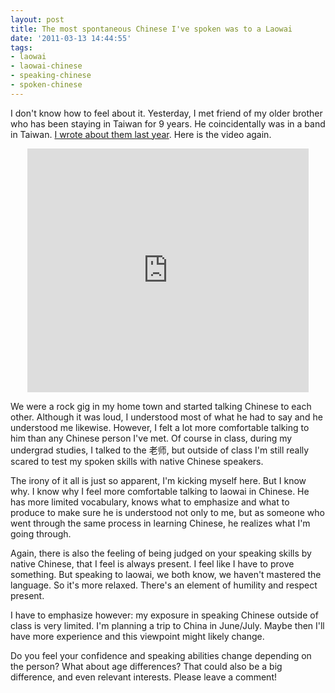 ```yaml
---
layout: post
title: The most spontaneous Chinese I've spoken was to a Laowai
date: '2011-03-13 14:44:55'
tags:
- laowai
- laowai-chinese
- speaking-chinese
- spoken-chinese
---
```


I don't know how to feel about it. Yesterday, I met friend of my older brother who has been staying in Taiwan for 9 years. He coincidentally was in a band in Taiwan. <a href="http://confusedlaowai.com/2010/07/laowai-chinese-music/">I wrote about them last year</a>. Here is the video again.

<div align="center"><p><iframe title="YouTube video player" width="450" height="390" src="http://www.youtube.com/embed/XSL8JjcGVn0" frameborder="0" allowfullscreen></iframe></p></div>

We were a rock gig in my home town and started talking Chinese to each other. Although it was loud, I understood most of what he had to say and he understood me likewise. However, I felt a lot more comfortable talking to him than any Chinese person I've met. Of course in class, during my undergrad studies, I talked to the 老师, but outside of class I'm still really scared to test my spoken skills with native Chinese speakers.

The irony of it all is just so apparent, I'm kicking myself here. But I know why. I know why I feel more comfortable talking to laowai in Chinese. He has more limited vocabulary, knows what to emphasize and what to produce to make sure he is understood not only to me, but as someone who went through the same process in learning Chinese, he realizes what I'm going through.

Again, there is also the feeling of being judged on your speaking skills by native Chinese, that I feel is always present. I feel like I have to prove something. But speaking to laowai, we both know, we haven't mastered the language. So it's more relaxed. There's an element of humility and respect present.

I have to emphasize however: my exposure in speaking Chinese outside of class is very limited. I'm planning a trip to China in June/July. Maybe then I'll have more experience and this viewpoint might likely change.

Do you feel your confidence and speaking abilities change depending on the person? What about age differences? That could also be a big difference, and even relevant interests. Please leave a comment!